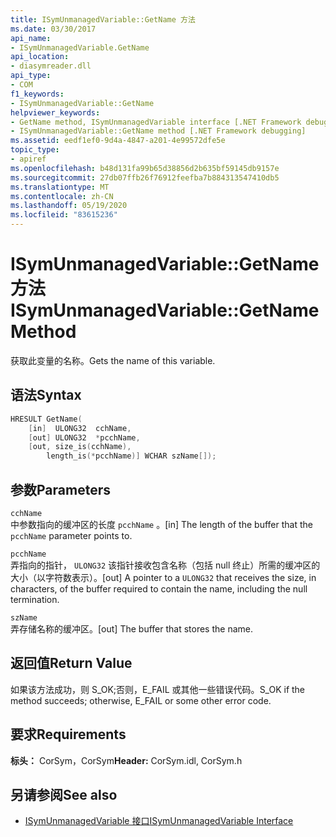 ```yaml
---
title: ISymUnmanagedVariable::GetName 方法
ms.date: 03/30/2017
api_name:
- ISymUnmanagedVariable.GetName
api_location:
- diasymreader.dll
api_type:
- COM
f1_keywords:
- ISymUnmanagedVariable::GetName
helpviewer_keywords:
- GetName method, ISymUnmanagedVariable interface [.NET Framework debugging]
- ISymUnmanagedVariable::GetName method [.NET Framework debugging]
ms.assetid: eedf1ef0-9d4a-4847-a201-4e99572dfe5e
topic_type:
- apiref
ms.openlocfilehash: b48d131fa99b65d38856d2b635bf59145db9157e
ms.sourcegitcommit: 27db07ffb26f76912feefba7b884313547410db5
ms.translationtype: MT
ms.contentlocale: zh-CN
ms.lasthandoff: 05/19/2020
ms.locfileid: "83615236"
---
```

# <a name="isymunmanagedvariablegetname-method"></a><span data-ttu-id="af9af-102">ISymUnmanagedVariable::GetName 方法</span><span class="sxs-lookup"><span data-stu-id="af9af-102">ISymUnmanagedVariable::GetName Method</span></span>
<span data-ttu-id="af9af-103">获取此变量的名称。</span><span class="sxs-lookup"><span data-stu-id="af9af-103">Gets the name of this variable.</span></span>  
  
## <a name="syntax"></a><span data-ttu-id="af9af-104">语法</span><span class="sxs-lookup"><span data-stu-id="af9af-104">Syntax</span></span>  
  
```cpp  
HRESULT GetName(  
    [in]  ULONG32  cchName,  
    [out] ULONG32  *pcchName,  
    [out, size_is(cchName),  
        length_is(*pcchName)] WCHAR szName[]);  
```  
  
## <a name="parameters"></a><span data-ttu-id="af9af-105">参数</span><span class="sxs-lookup"><span data-stu-id="af9af-105">Parameters</span></span>  
 `cchName`  
 <span data-ttu-id="af9af-106">中参数指向的缓冲区的长度 `pcchName` 。</span><span class="sxs-lookup"><span data-stu-id="af9af-106">[in] The length of the buffer that the `pcchName` parameter points to.</span></span>  
  
 `pcchName`  
 <span data-ttu-id="af9af-107">弄指向的指针， `ULONG32` 该指针接收包含名称（包括 null 终止）所需的缓冲区的大小（以字符数表示）。</span><span class="sxs-lookup"><span data-stu-id="af9af-107">[out] A pointer to a `ULONG32` that receives the size, in characters, of the buffer required to contain the name, including the null termination.</span></span>  
  
 `szName`  
 <span data-ttu-id="af9af-108">弄存储名称的缓冲区。</span><span class="sxs-lookup"><span data-stu-id="af9af-108">[out] The buffer that stores the name.</span></span>  
  
## <a name="return-value"></a><span data-ttu-id="af9af-109">返回值</span><span class="sxs-lookup"><span data-stu-id="af9af-109">Return Value</span></span>  
 <span data-ttu-id="af9af-110">如果该方法成功，则 S_OK;否则，E_FAIL 或其他一些错误代码。</span><span class="sxs-lookup"><span data-stu-id="af9af-110">S_OK if the method succeeds; otherwise, E_FAIL or some other error code.</span></span>  
  
## <a name="requirements"></a><span data-ttu-id="af9af-111">要求</span><span class="sxs-lookup"><span data-stu-id="af9af-111">Requirements</span></span>  
 <span data-ttu-id="af9af-112">**标头：** CorSym，CorSym</span><span class="sxs-lookup"><span data-stu-id="af9af-112">**Header:** CorSym.idl, CorSym.h</span></span>  
  
## <a name="see-also"></a><span data-ttu-id="af9af-113">另请参阅</span><span class="sxs-lookup"><span data-stu-id="af9af-113">See also</span></span>

- [<span data-ttu-id="af9af-114">ISymUnmanagedVariable 接口</span><span class="sxs-lookup"><span data-stu-id="af9af-114">ISymUnmanagedVariable Interface</span></span>](isymunmanagedvariable-interface.md)
